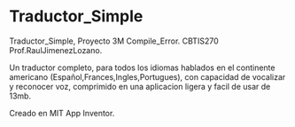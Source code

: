 # Traductor_Simple
Traductor_Simple, Proyecto 3M Compile_Error.  CBTIS270 Prof.RaulJimenezLozano.

Un traductor completo, para todos los idiomas hablados en el continente americano (Español,Frances,Ingles,Portugues), con capacidad de vocalizar y reconocer voz, comprimido en una aplicacion ligera y facil de usar de 13mb.

Creado en MIT App Inventor.
